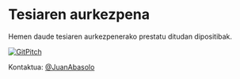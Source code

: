 # Tesiaren aurkezpena

Hemen daude tesiaren aurkezpenerako prestatu ditudan dipositibak.

[![GitPitch](https://gitpitch.com/assets/badge.svg)](https://gitpitch.com/JuanAbasolo/Tesiaren-aurkezpena/master?grs=github&t=beige)

Kontaktua: [@JuanAbasolo](http://t.me/JuanAbasolo)

